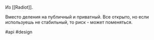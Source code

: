 Из [[Radiot]].

Вместо деления на публичный и приватный. Все открыто, но если используешь не стабильный, то риск - может поменяться.

#api #design